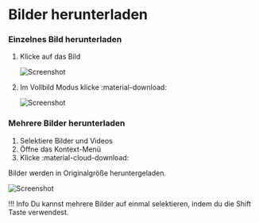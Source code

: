 # Bilder herunterladen #
### Einzelnes Bild herunterladen ###

1. Klicke auf das Bild

    ![Screenshot](img/download-1.png)
    
2. Im Vollbild Modus klicke :material-download:

    ![Screenshot](img/download-2.png)

### Mehrere Bilder herunterladen ###

1. Selektiere Bilder und Videos
2. Öffne das Kontext-Menü
3. Klicke :material-cloud-download:

Bilder werden in Originalgröße heruntergeladen.

   ![Screenshot](img/multi-download.png)

!!! Info
    Du kannst mehrere Bilder auf einmal selektieren, indem du die Shift Taste verwendest.
